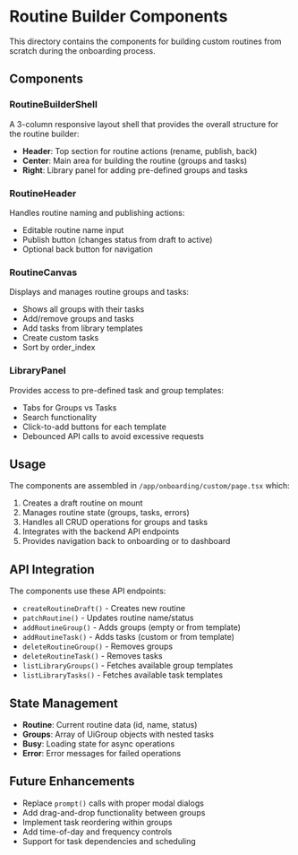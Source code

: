 # Routine Builder Components

This directory contains the components for building custom routines from scratch during the onboarding process.

## Components

### RoutineBuilderShell
A 3-column responsive layout shell that provides the overall structure for the routine builder:
- **Header**: Top section for routine actions (rename, publish, back)
- **Center**: Main area for building the routine (groups and tasks)
- **Right**: Library panel for adding pre-defined groups and tasks

### RoutineHeader
Handles routine naming and publishing actions:
- Editable routine name input
- Publish button (changes status from draft to active)
- Optional back button for navigation

### RoutineCanvas
Displays and manages routine groups and tasks:
- Shows all groups with their tasks
- Add/remove groups and tasks
- Add tasks from library templates
- Create custom tasks
- Sort by order_index

### LibraryPanel
Provides access to pre-defined task and group templates:
- Tabs for Groups vs Tasks
- Search functionality
- Click-to-add buttons for each template
- Debounced API calls to avoid excessive requests

## Usage

The components are assembled in `/app/onboarding/custom/page.tsx` which:

1. Creates a draft routine on mount
2. Manages routine state (groups, tasks, errors)
3. Handles all CRUD operations for groups and tasks
4. Integrates with the backend API endpoints
5. Provides navigation back to onboarding or to dashboard

## API Integration

The components use these API endpoints:
- `createRoutineDraft()` - Creates new routine
- `patchRoutine()` - Updates routine name/status
- `addRoutineGroup()` - Adds groups (empty or from template)
- `addRoutineTask()` - Adds tasks (custom or from template)
- `deleteRoutineGroup()` - Removes groups
- `deleteRoutineTask()` - Removes tasks
- `listLibraryGroups()` - Fetches available group templates
- `listLibraryTasks()` - Fetches available task templates

## State Management

- **Routine**: Current routine data (id, name, status)
- **Groups**: Array of UiGroup objects with nested tasks
- **Busy**: Loading state for async operations
- **Error**: Error messages for failed operations

## Future Enhancements

- Replace `prompt()` calls with proper modal dialogs
- Add drag-and-drop functionality between groups
- Implement task reordering within groups
- Add time-of-day and frequency controls
- Support for task dependencies and scheduling
